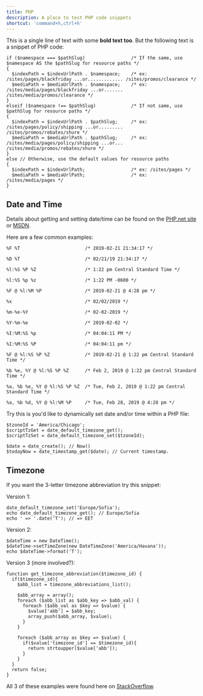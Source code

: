 ```yaml
---
title: PHP
description: A place to test PHP code snippets
shortcut: 'command+h,ctrl+h'
---
```


This is a single line of text with some **bold text too**. But the following text is a snippet of PHP code:

```
if ($namespace === $pathSlug)                 /* If the same, use $namespace AS the $pathSlug for resource paths */
{
  $indexPath = $indexUrlPath . $namespace;    /* ex: /sites/pages/blackfriday ...or............. /sites/promos/clearance */
  $mediaPath = $mediaUrlPath . $namespace;    /* ex: /sites/media/pages/blackfriday ...or....... /sites/media/promos/clearance */
}
elseif ($namespace !== $pathSlug)             /* If not same, use $pathSlug for resource paths */
{
  $indexPath = $indexUrlPath . $pathSlug;     /* ex: /sites/pages/policy/shipping ...or......... /sites/promos/rebates/shure */
  $mediaPath = $mediaUrlPath . $pathSlug;     /* ex: /sites/media/pages/policy/shipping ...or... /sites/media/promos/rebates/shure */
}
else // Otherwise, use the default values for resource paths
{
  $indexPath = $indexUrlPath;                 /* ex: /sites/pages */
  $mediaPath = $mediaUrlPath;                 /* ex: /sites/media/pages */
}
```

## Date and Time
Details about getting and setting date/time can be found on the [PHP.net site](http://php.net/manual/en/function.strftime.php) or [MSDN](http://msdn.microsoft.com/en-us/library/fe06s4ak.aspx).

Here are a few common examples:
```
%F %T                        /* 2019-02-21 21:34:17 */

%D %T                        /* 02/21/19 21:34:17 */

%l:%S %P %Z                  /* 1:22 pm Central Standard Time */

%l:%S %p %z                  /* 1:22 PM -0600 */

%F @ %l:%M %P                /* 2019-02-21 @ 4:28 pm */

%x                           /* 02/02/2019 */

%m-%e-%Y                     /* 02-02-2019 */

%Y-%m-%e                     /* 2019-02-02 */

%I:%M:%S %p                  /* 04:04:11 PM */

%I:%M:%S %P                  /* 04:04:11 pm */

%F @ %l:%S %P %Z             /* 2019-02-21 @ 1:22 pm Central Standard Time */

%b %e, %Y @ %l:%S %P %Z      /* Feb 2, 2019 @ 1:22 pm Central Standard Time */

%a, %b %e, %Y @ %l:%S %P %Z  /* Tue, Feb 2, 2019 @ 1:22 pm Central Standard Time */

%a, %b %d, %Y @ %l:%M %P     /* Tue, Feb 28, 2019 @ 4:28 pm */
```

Try this is you'd like to dynamically set date and/or time within a PHP file:

```
$tzoneId = 'America/Chicago';
$scriptTzGet = date_default_timezone_get();
$scriptTzSet = date_default_timezone_set($tzoneId);

$date = date_create(); // Now()
$todayNow = date_timestamp_get($date); // Current timestamp.
```



## Timezone

If you want the 3-letter timezone abbreviation try this snippet:

Version 1:
```
date_default_timezone_set('Europe/Sofia');
echo date_default_timezone_get(); // Europe/Sofia
echo ' => '.date('T'); // => EET
```

Version 2:
```
$dateTime = new DateTime();
$dateTime->setTimeZone(new DateTimeZone('America/Havana'));
echo $dateTime->format('T');
```

Version 3 (more involved?):

```
function get_timezone_abbreviation($timezone_id) {
  if($timezone_id){
    $abb_list = timezone_abbreviations_list();

    $abb_array = array();
    foreach ($abb_list as $abb_key => $abb_val) {
      foreach ($abb_val as $key => $value) {
        $value['abb'] = $abb_key;
        array_push($abb_array, $value);
      }
    }

    foreach ($abb_array as $key => $value) {
      if($value['timezone_id'] == $timezone_id){
        return strtoupper($value['abb']);
      }
    }
  }
  return false;
}
```

All 3 of these examples were found here on [StackOverflow](https://stackoverflow.com/questions/5362628/how-to-get-the-names-and-abbreviations-of-a-time-zone-in-php).
